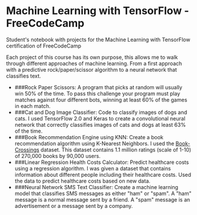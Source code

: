 # Machine Learning with TensorFlow - FreeCodeCamp

Student's notebook with projects for the Machine Learning with TensorFlow certification of FreeCodeCamp

Each project of this course has its own purpose, this allows me to walk through different approaches of machine learning. From a first approach with a predictive rock/paper/scissor algorithm to a neural network that classifies text.

- ###Rock Paper Scissors: 
A program that picks at random will usually win 50% of the time. To pass this challenge your program must play matches against four different bots, winning at least 60% of the games in each match.
- ###Cat and Dog Image Classifier: 
Code to classify images of dogs and cats. I used TensorFlow 2.0 and Keras to create a convolutional neural network that correctly classifies images of cats and dogs at least 63% of the time. 
- ###Book Recommendation Engine using KNN: 
Create a book recommendation algorithm using K-Nearest Neighbors. I used the [Book-Crossings](http://www2.informatik.uni-freiburg.de/~cziegler/BX/) dataset. This dataset contains 1.1 million ratings (scale of 1-10) of 270,000 books by 90,000 users.
- ###Linear Regression Health Costs Calculator: 
Predict healthcare costs using a regression algorithm. I was given a dataset that contains information about different people including their healthcare costs. Used the data to predict healthcare costs based on new data.
- ###Neural Network SMS Text Classifier: 
Create a machine learning model that classifies SMS messages as either "ham" or "spam". A "ham" message is a normal message sent by a friend. A "spam" message is an advertisement or a message sent by a company.

